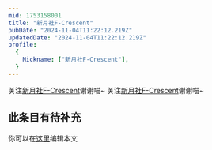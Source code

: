 ```yaml
---
mid: 1753158001
title: "新月社F-Crescent"
pubDate: "2024-11-04T11:22:12.219Z"
updatedDate: "2024-11-04T11:22:12.219Z"
profile:
  {
    Nickname: ["新月社F-Crescent"],
  }
---
```


关注[新月社F-Crescent](https://space.bilibili.com/1753158001)谢谢喵~ 关注[新月社F-Crescent](https://space.bilibili.com/1753158001)谢谢喵~

## 此条目有待补充
你可以在[这里](https://github.com/Yuhanawa/VTuber.ICU/edit/master/src/content/v/新月社F-Crescent/index.md)编辑本文
